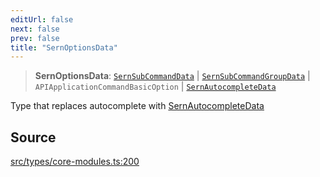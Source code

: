 ```yaml
---
editUrl: false
next: false
prev: false
title: "SernOptionsData"
---
```


> **SernOptionsData**: [`SernSubCommandData`](/api/interfaces/sernsubcommanddata/) \| [`SernSubCommandGroupData`](/api/interfaces/sernsubcommandgroupdata/) \| `APIApplicationCommandBasicOption` \| [`SernAutocompleteData`](/api/interfaces/sernautocompletedata/)

Type that replaces autocomplete with [SernAutocompleteData](../../../../../../api/interfaces/sernautocompletedata)

## Source

[src/types/core-modules.ts:200](https://github.com/sern-handler/handler/blob/91b3768e376cfe22ec37d8ab44f4e4a4dfe8a1e8/src/types/core-modules.ts#L200)

